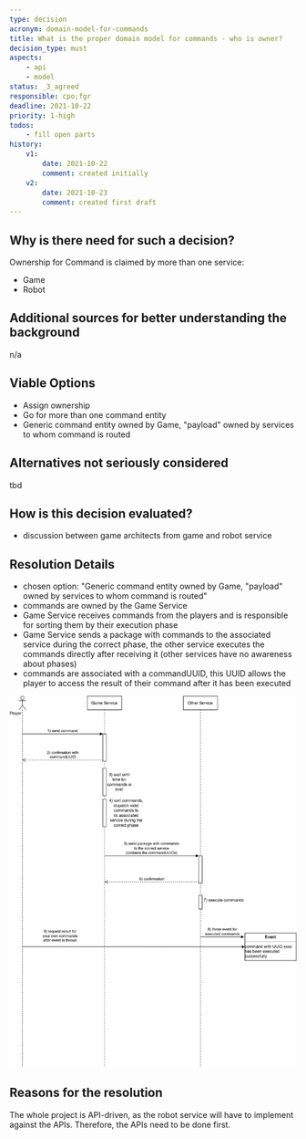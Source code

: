 ```yaml
---
type: decision
acronym: domain-model-for-commands
title: What is the proper domain model for commands - who is owner?
decision_type: must
aspects: 
    - api
    - model
status: _3_agreed
responsible: cpo;fgr
deadline: 2021-10-22
priority: 1-high
todos:
    - fill open parts
history:
    v1:
        date: 2021-10-22
        comment: created initially
    v2:
        date: 2021-10-23
        comment: created first draft
---
```


## Why is there need for such a decision?

Ownership for Command is claimed by more than one service: 
* Game
* Robot

## Additional sources for better understanding the background

n/a

## Viable Options

* Assign ownership
* Go for more than one command entity
* Generic command entity owned by Game, "payload" owned by services to whom command is routed

## Alternatives not seriously considered

tbd 

## How is this decision evaluated?

* discussion between game architects from game and robot service

## Resolution Details

* chosen option: "Generic command entity owned by Game, "payload" owned by services to whom command is routed"
* commands are owned by the Game Service
* Game Service receives commands from the players and is responsible for sorting them by their execution phase
* Game Service sends a package with commands to the associated service during the correct phase, the other service
executes the commands directly after receiving it (other services have no awareness about phases)
* commands are associated with a commandUUID, this UUID allows the player to access the result of their command after it
has been executed

![Domainmodel commands v1](./images/domain-model-for-commands.png)

## Reasons for the resolution

The whole project is API-driven, as the robot service will have to implement against the APIs. Therefore, the
APIs need to be done first.
